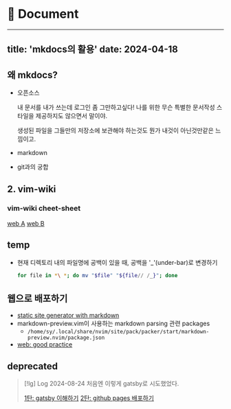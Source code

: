 # 󰏢 Document

---
title: 'mkdocs의 활용'
date: 2024-04-18
---

## 왜 mkdocs?

- 오픈소스

  내 문서를 내가 쓰는데 로그인 좀 그만하고싶다! 나를 위한 무슨 특별한 문서작성 스타일을 제공하지도 않으면서
  말이야.

  생성된 파일을 그들만의 저장소에 보관해야 하는것도 뭔가 내것이 아닌것만같은 느낌이고.

- markdown
- git과의 궁합


## 2. vim-wiki

### vim-wiki cheet-sheet

[web A](https://gist.github.com/drkarl/4c503bccb62558dc85e8b1bc0f29e9cb)
[web B](https://dokk.org/library/vimwiki_1.1.1_quick_reference_Posp%C3%ADchal_2011)


## temp

- 현재 디렉토리 내의 파일명에 공백이 있을 때, 공백을 '_'(under-bar)로 변경하기

  ```bash
  for file in *\ *; do mv "$file" "${file// /_}"; done
  ```

## 웹으로 배포하기

- [static site generator with markdown](https://dynalon.github.io/mdwiki/#!index.md)
- markdown-preview.vim이 사용하는 markdown parsing 관련 packages
  - `/home/sy/.local/share/nvim/site/pack/packer/start/markdown-preview.nvim/package.json`
- [web: good practice](https://mkaz.blog/)


## deprecated

> [!lg] Log 2024-08-24
> 처음엔 이렇게 gatsby로 시도했었다.
>
> [1탄: gatsby 이해하기](/dev-tools/documentation/1탄:_gatsby_이해하기)
> [2탄: github pages 배포하기](/dev-tools/documentation/2탄:_github_pages_배포하기)
